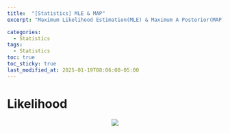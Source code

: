 ```yaml
---
title:  "[Statistics] MLE & MAP"
excerpt: "Maximum Likelihood Estimation(MLE) & Maximum A Posterior(MAP)"

categories:
  - Statistics
tags:
  - Statistics
toc: true
toc_sticky: true
last_modified_at: 2025-01-19T08:06:00-05:00
---
```


# Likelihood

<p align="center"><img src="https://github.com/user-attachments/assets/e9337c7f-57a9-48d8-bccb-f3a199a63ec4"></p>
